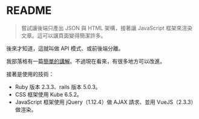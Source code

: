 # README

> 嘗試讓後端只產出 JSON 與 HTML 架構，接著讓 JavaScript 框架來渲染文章。這可以讓頁面變得簡潔許多。

後來才知道，這就叫做 API 模式、或前後端分離。

我部落格有一篇[簡單的講解](https://iismmx-rails-blog.herokuapp.com/articles/20)。不過現在看來，有很多地方可以改進。

接著是使用的技術：

* Ruby 版本 2.3.3、rails 版本 5.0.3。
* CSS 框架使用 Kube 6.5.2。
* JavaScript 框架使用 jQuery（1.12.4）做 AJAX 請求、並用 VueJS（2.3.3）做渲染。